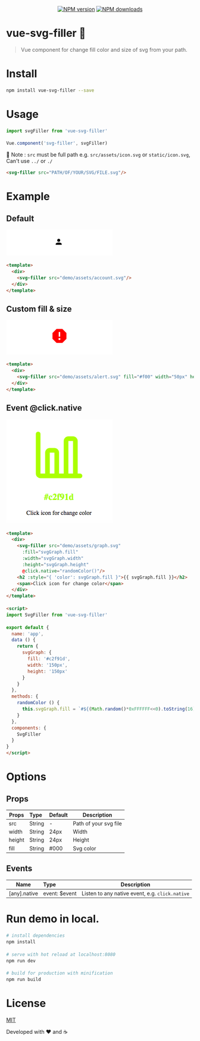 
<p align="center">
  <a href="https://npmjs.com/package/vue-svg-filter"><img src="https://img.shields.io/npm/v/vue-svg-filter.svg?style=flat" alt="NPM version"></a>
  <a href="https://npmjs.com/package/vue-svg-filter"><img src="https://img.shields.io/npm/dm/vue-svg-filter.svg?style=flat" alt="NPM downloads"></a>
</p>

# vue-svg-filler 🎨

> Vue component for change fill color and size of svg from your path.

# Install

```sh
npm install vue-svg-filler --save
```
# Usage
```javascript
import svgFiller from 'vue-svg-filler'

Vue.component('svg-filler', svgFiller)
```
🚨 Note : `src` must be full path e.g.  `src/assets/icon.svg` or `static/icon.svg`, Can't use `../` or `./`
```html
<svg-filler src="PATH/OF/YOUR/SVG/FILE.svg"/>
```

# Example

## Default
<img src="./demo/assets/ex1.png"/>

```html
<template>
  <div>
    <svg-filler src="demo/assets/account.svg"/>
  </div>
</template>
```

## Custom fill & size
<img src="./demo/assets/ex2.png"/>

```html
<template>
  <div>
    <svg-filler src="demo/assets/alert.svg" fill="#f00" width="50px" height="50px"/>
  </div>
</template>
```

## Event @click.native
<img src="./demo/assets/ex3.png"/>

```html
<template>
  <div>
    <svg-filler src="demo/assets/graph.svg"
      :fill="svgGraph.fill"
      :width="svgGraph.width"
      :height="svgGraph.height"
      @click.native="randomColor()"/>
    <h2 :style="{ 'color': svgGraph.fill }">{{ svgGraph.fill }}</h2>
    <span>Click icon for change color</span>
  </div>
</template>

<script>
import SvgFiller from 'vue-svg-filler'

export default {
  name: 'app',
  data () {
    return {
      svgGraph: {
        fill: '#c2f91d',
        width: '150px',
        height: '150px'
      }
    }
  },
  methods: {
    randomColor () {
      this.svgGraph.fill = `#${(Math.random()*0xFFFFFF<<0).toString(16)}`
    }
  },
  components: {
    SvgFiller
  }
}
</script>
```

# Options

## Props
| Props       | Type          | Default  | Description  |
| ----------- |:--------------| ---------|--------------|
| src         | String        | -        | Path of your svg file   |
| width       | String        | 24px     | Width |
| height      | String        | 24px     | Height |
| fill        | String        | #000     | Svg color |

## Events
| Name          | Type          | Description  |
| --------------|:--------------|--------------|
| [any].native | event: $event  | Listen to any native event, e.g. `click.native`|

# Run demo in local.

``` bash
# install dependencies
npm install

# serve with hot reload at localhost:8080
npm run dev

# build for production with minification
npm run build
```
# License

[MIT](LICENSE)

Developed with ❤️ and ☕️
